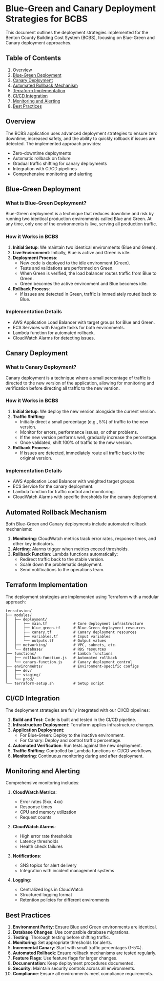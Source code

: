 # Blue-Green and Canary Deployment Strategies for BCBS

This document outlines the deployment strategies implemented for the Benton County Building Cost System (BCBS), focusing on Blue-Green and Canary deployment approaches.

## Table of Contents

1. [Overview](#overview)
2. [Blue-Green Deployment](#blue-green-deployment)
3. [Canary Deployment](#canary-deployment)
4. [Automated Rollback Mechanism](#automated-rollback-mechanism)
5. [Terraform Implementation](#terraform-implementation)
6. [CI/CD Integration](#cicd-integration)
7. [Monitoring and Alerting](#monitoring-and-alerting)
8. [Best Practices](#best-practices)

## Overview

The BCBS application uses advanced deployment strategies to ensure zero downtime, increased safety, and the ability to quickly rollback if issues are detected. The implemented approach provides:

- Zero-downtime deployments
- Automatic rollback on failure
- Gradual traffic shifting for canary deployments
- Integration with CI/CD pipelines
- Comprehensive monitoring and alerting

## Blue-Green Deployment

### What is Blue-Green Deployment?

Blue-Green deployment is a technique that reduces downtime and risk by running two identical production environments called Blue and Green. At any time, only one of the environments is live, serving all production traffic. 

### How it Works in BCBS

1. **Initial Setup**: We maintain two identical environments (Blue and Green).
2. **Live Environment**: Initially, Blue is active and Green is idle.
3. **Deployment Process**:
   - New code is deployed to the idle environment (Green).
   - Tests and validations are performed on Green.
   - When Green is verified, the load balancer routes traffic from Blue to Green.
   - Green becomes the active environment and Blue becomes idle.
4. **Rollback Process**:
   - If issues are detected in Green, traffic is immediately routed back to Blue.

### Implementation Details

- AWS Application Load Balancer with target groups for Blue and Green.
- ECS Services with Fargate tasks for both environments.
- Lambda function for automated rollback.
- CloudWatch Alarms for detecting issues.

## Canary Deployment

### What is Canary Deployment?

Canary deployment is a technique where a small percentage of traffic is directed to the new version of the application, allowing for monitoring and verification before directing all traffic to the new version.

### How it Works in BCBS

1. **Initial Setup**: We deploy the new version alongside the current version.
2. **Traffic Shifting**:
   - Initially direct a small percentage (e.g., 5%) of traffic to the new version.
   - Monitor for errors, performance issues, or other problems.
   - If the new version performs well, gradually increase the percentage.
   - Once validated, shift 100% of traffic to the new version.
3. **Rollback Process**:
   - If issues are detected, immediately route all traffic back to the original version.

### Implementation Details

- AWS Application Load Balancer with weighted target groups.
- ECS Service for the canary deployment.
- Lambda function for traffic control and monitoring.
- CloudWatch Alarms with specific thresholds for the canary deployment.

## Automated Rollback Mechanism

Both Blue-Green and Canary deployments include automated rollback mechanisms:

1. **Monitoring**: CloudWatch metrics track error rates, response times, and other key indicators.
2. **Alerting**: Alarms trigger when metrics exceed thresholds.
3. **Rollback Function**: Lambda functions automatically:
   - Redirect traffic back to the stable version.
   - Scale down the problematic deployment.
   - Send notifications to the operations team.

## Terraform Implementation

The deployment strategies are implemented using Terraform with a modular approach:

```
terrafusion/
├── modules/
│   ├── deployment/
│   │   ├── main.tf            # Core deployment infrastructure
│   │   ├── blue_green.tf      # Blue-Green deployment resources
│   │   ├── canary.tf          # Canary deployment resources
│   │   ├── variables.tf       # Input variables
│   │   └── outputs.tf         # Output values
│   ├── networking/            # VPC, subnets, etc.
│   └── database/              # RDS resources
├── functions/                 # Lambda functions
│   ├── rollback-function.js   # Automated rollback
│   └── canary-function.js     # Canary deployment control
├── environments/              # Environment-specific configs
│   ├── dev/
│   ├── staging/
│   └── prod/
└── terraform-setup.sh         # Setup script
```

## CI/CD Integration

The deployment strategies are fully integrated with our CI/CD pipelines:

1. **Build and Test**: Code is built and tested in the CI/CD pipeline.
2. **Infrastructure Deployment**: Terraform applies infrastructure changes.
3. **Application Deployment**:
   - For Blue-Green: Deploy to the inactive environment.
   - For Canary: Deploy and control traffic percentage.
4. **Automated Verification**: Run tests against the new deployment.
5. **Traffic Shifting**: Controlled by Lambda functions or CI/CD workflows.
6. **Monitoring**: Continuous monitoring during and after deployment.

## Monitoring and Alerting

Comprehensive monitoring includes:

1. **CloudWatch Metrics**:
   - Error rates (5xx, 4xx)
   - Response times
   - CPU and memory utilization
   - Request counts
   
2. **CloudWatch Alarms**:
   - High error rate thresholds
   - Latency thresholds
   - Health check failures
   
3. **Notifications**:
   - SNS topics for alert delivery
   - Integration with incident management systems
   
4. **Logging**:
   - Centralized logs in CloudWatch
   - Structured logging format
   - Retention policies for different environments

## Best Practices

1. **Environment Parity**: Ensure Blue and Green environments are identical.
2. **Database Changes**: Use compatible database migrations.
3. **Testing**: Thorough testing before shifting traffic.
4. **Monitoring**: Set appropriate thresholds for alerts.
5. **Incremental Canary**: Start with small traffic percentages (1-5%).
6. **Automated Rollback**: Ensure rollback mechanisms are tested regularly.
7. **Feature Flags**: Use feature flags for larger changes.
8. **Documentation**: Keep deployment procedures documented.
9. **Security**: Maintain security controls across all environments.
10. **Compliance**: Ensure all environments meet compliance requirements.
